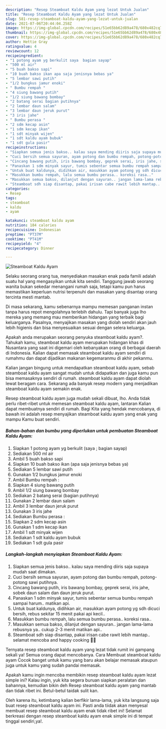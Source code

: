 ```yaml
---
description: "Resep Steamboat Kaldu Ayam yang lezat Untuk Jualan"
title: "Resep Steamboat Kaldu Ayam yang lezat Untuk Jualan"
slug: 581-resep-steamboat-kaldu-ayam-yang-lezat-untuk-jualan
date: 2021-07-06T20:44:04.258Z
image: https://img-global.cpcdn.com/recipes/51e65bb62d89a478/680x482cq70/steamboat-kaldu-ayam-foto-resep-utama.jpg
thumbnail: https://img-global.cpcdn.com/recipes/51e65bb62d89a478/680x482cq70/steamboat-kaldu-ayam-foto-resep-utama.jpg
cover: https://img-global.cpcdn.com/recipes/51e65bb62d89a478/680x482cq70/steamboat-kaldu-ayam-foto-resep-utama.jpg
author: Hettie Gray
ratingvalue: 4
reviewcount: 12
recipeingredient:
- "1 potong ayam yg berkulit saya  bagian sayap"
- "500 ml air"
- "5 buah bakso sapi"
- "10 buah bakso ikan apa saja jenisnya bebas ya"
- "5 lembar sawi putih"
- "1/2 bungkus jamur enoki"
- " Bumbu rempah "
- "4 siung bawang putih"
- "1/2 siung bawang bombay"
- "2 batang serai bagian putihnya"
- "2 lembar daun salam"
- "3 lembar daun jeruk purut"
- "3 iris jahe"
- " Bumbu perasa "
- "2 sdm kecap asin"
- "1 sdm kecap ikan"
- "1 sdt minyak wijen"
- "1 sdt kaldu ayam bubuk"
- "1 sdt gula pasir"
recipeinstructions:
- "Siapkan semua jenis bakso.. kalau saya mending diiris saja supaya mudah saat dimakan."
- "Cuci bersih semua sayuran, ayam potong dan bumbu rempah, potong-potong sawi putihnya."
- "Cincang bawang putih, iris bawang bombay, geprek serai, iris jahe, sobek daun salam dan daun jeruk purut."
- "Panaskan 1 sdm minyak sayur, tumis sebentar semua bumbu rempah sampai harum.. matikan api."
- "Untuk buat kaldunya, didihkan air, masukkan ayam potong yg sdh dicuci bersih, rebus sekitar 15 menit pakai api kecil.."
- "Masukkan bumbu rempah, lalu semua bumbu perasa.. koreksi rasa.."
- "Masukkan semua bakso, dilanjut dengan sayuran.. jangan lama-lama rebusnya ya.. cukup 2-3 menit matikan api.."
- "Steamboat sdh siap disantap, pakai irisan cabe rawit lebih mantap.. selamat mencoba and happy cooking 🥰🥰"
categories:
- Resep
tags:
- steamboat
- kaldu
- ayam

katakunci: steamboat kaldu ayam 
nutrition: 184 calories
recipecuisine: Indonesian
preptime: "PT37M"
cooktime: "PT41M"
recipeyield: "4"
recipecategory: Dinner

---
```



![Steamboat Kaldu Ayam](https://img-global.cpcdn.com/recipes/51e65bb62d89a478/680x482cq70/steamboat-kaldu-ayam-foto-resep-utama.jpg)

Selaku seorang orang tua, menyediakan masakan enak pada famili adalah suatu hal yang mengasyikan untuk kita sendiri. Tanggung jawab seorang  wanita bukan sekedar menangani rumah saja, tetapi kamu pun harus memastikan keperluan nutrisi terpenuhi dan masakan yang disantap orang tercinta mesti mantab.

Di masa  sekarang, kamu sebenarnya mampu memesan panganan instan tanpa harus repot mengolahnya terlebih dahulu. Tapi banyak juga lho mereka yang memang mau memberikan hidangan yang terbaik bagi keluarganya. Pasalnya, menyajikan masakan yang diolah sendiri akan jauh lebih higienis dan bisa menyesuaikan sesuai dengan selera keluarga. 



Apakah anda merupakan seorang penyuka steamboat kaldu ayam?. Tahukah kamu, steamboat kaldu ayam merupakan hidangan khas di Nusantara yang saat ini digemari oleh kebanyakan orang di berbagai daerah di Indonesia. Kalian dapat memasak steamboat kaldu ayam sendiri di rumahmu dan dapat dijadikan makanan kegemaranmu di akhir pekanmu.

Kalian jangan bingung untuk mendapatkan steamboat kaldu ayam, sebab steamboat kaldu ayam sangat mudah untuk didapatkan dan juga kamu pun bisa memasaknya sendiri di rumah. steamboat kaldu ayam dapat diolah lewat beragam cara. Sekarang ada banyak resep modern yang menjadikan steamboat kaldu ayam semakin enak.

Resep steamboat kaldu ayam juga mudah sekali dibuat, lho. Anda tidak perlu ribet-ribet untuk memesan steamboat kaldu ayam, lantaran Kalian dapat membuatnya sendiri di rumah. Bagi Kita yang hendak mencobanya, di bawah ini adalah resep menyajikan steamboat kaldu ayam yang enak yang mampu Kamu buat sendiri.

<!--inarticleads1-->

##### Bahan-bahan dan bumbu yang diperlukan untuk pembuatan Steamboat Kaldu Ayam:

1. Siapkan 1 potong ayam yg berkulit (saya ; bagian sayap)
1. Sediakan 500 ml air
1. Ambil 5 buah bakso sapi
1. Siapkan 10 buah bakso ikan (apa saja jenisnya bebas ya)
1. Sediakan 5 lembar sawi putih
1. Gunakan 1/2 bungkus jamur enoki
1. Ambil  Bumbu rempah :
1. Siapkan 4 siung bawang putih
1. Ambil 1/2 siung bawang bombay
1. Sediakan 2 batang serai (bagian putihnya)
1. Gunakan 2 lembar daun salam
1. Ambil 3 lembar daun jeruk purut
1. Gunakan 3 iris jahe
1. Sediakan  Bumbu perasa :
1. Siapkan 2 sdm kecap asin
1. Gunakan 1 sdm kecap ikan
1. Ambil 1 sdt minyak wijen
1. Sediakan 1 sdt kaldu ayam bubuk
1. Sediakan 1 sdt gula pasir




<!--inarticleads2-->

##### Langkah-langkah menyiapkan Steamboat Kaldu Ayam:

1. Siapkan semua jenis bakso.. kalau saya mending diiris saja supaya mudah saat dimakan.
1. Cuci bersih semua sayuran, ayam potong dan bumbu rempah, potong-potong sawi putihnya.
1. Cincang bawang putih, iris bawang bombay, geprek serai, iris jahe, sobek daun salam dan daun jeruk purut.
1. Panaskan 1 sdm minyak sayur, tumis sebentar semua bumbu rempah sampai harum.. matikan api.
1. Untuk buat kaldunya, didihkan air, masukkan ayam potong yg sdh dicuci bersih, rebus sekitar 15 menit pakai api kecil..
1. Masukkan bumbu rempah, lalu semua bumbu perasa.. koreksi rasa..
1. Masukkan semua bakso, dilanjut dengan sayuran.. jangan lama-lama rebusnya ya.. cukup 2-3 menit matikan api..
1. Steamboat sdh siap disantap, pakai irisan cabe rawit lebih mantap.. selamat mencoba and happy cooking 🥰🥰




Ternyata resep steamboat kaldu ayam yang lezat tidak rumit ini gampang sekali ya! Semua orang dapat mencobanya. Cara Membuat steamboat kaldu ayam Cocok banget untuk kamu yang baru akan belajar memasak ataupun juga untuk kamu yang sudah pandai memasak.

Apakah kamu ingin mencoba membikin resep steamboat kaldu ayam lezat simple ini? Kalau ingin, yuk kita segera buruan siapkan peralatan dan bahannya, kemudian bikin deh Resep steamboat kaldu ayam yang mantab dan tidak ribet ini. Betul-betul taidak sulit kan. 

Oleh karena itu, ketimbang kalian berfikir lama-lama, yuk kita langsung saja buat resep steamboat kaldu ayam ini. Pasti anda tiidak akan menyesal membuat resep steamboat kaldu ayam enak tidak ribet ini! Selamat berkreasi dengan resep steamboat kaldu ayam enak simple ini di tempat tinggal sendiri,ya!.

